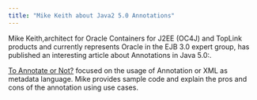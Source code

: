 ```yaml
---
title: "Mike Keith about Java2 5.0 Annotations"
---
```

Mike Keith,architect for Oracle Containers for J2EE (OC4J) and TopLink products and currently represents Oracle in the EJB 3.0 expert group, has published an interesting article about Annotations in Java 5.0:.

[To Annotate or Not?](http://www.oracle.com/technology/pub/articles/annotations_xml.html) focused on the usage of Annotation or XML as metadata language. Mike provides sample code and explain the pros and cons of the annotation using use cases.
